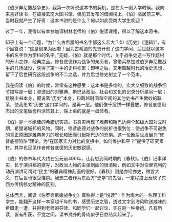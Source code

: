 《伯罗奔尼撒战争史》，我第一次听说这本书的契机，是在大一刚入学时候。我向来喜好读书，在鼓楼去南大图书馆，偶见其发布的借阅榜上，《伯》高居前三甲。当时我就产生了好奇：这本书讲的是什么？何以如此受南大学生欢迎？

过了一年，我得以有幸参加谭树林老师的《伯》悦读课程，得以了解这本奇书。

知乎上有一个问题，“为什么古希腊的书名字都这么宏大？如《历史》《逻辑》”，有个回答说：“这是倒果为因啦！因为古希腊的先贤开创了这门学问，后世就以这本书的名字作为学科的名字。”无疑，《伯》就是那个时代，关于战争史这一写作题材的开山之作，经典之品。修昔底德作为战争的亲历者，曾带兵参加过伯罗奔尼撒战争的几场战役，获得了第一手的史料积累；卸甲之后，又用超越时代的治史思想，留下了后世研究这段战争的不二之选，并为后世修史树立了一个范本。

我在阅读《伯》的时候，常常有这种感受：这本书是多维的，宏大又细致的战争细节描写是一层；渗透出的对雅典、斯巴达政治、社会和文化的记录分析是另一层；跳脱出书本身，叙说着“历史”本身，和跨越时间和空间的其他史书产生微妙的联系，使我思考“历史”这门学问的，是再一层。他们像千层饼一样叠放，修昔底德用杰出的文笔做酱料涂饰其上，端上桌的就是一盘佳肴。

《伯》是一本绝佳的希腊记实录。书真实再现了雅典和斯巴达两个超级大国对立时期，希腊诸城邦的风物。同时，修昔底德对战争的剖析也很到位：使战争不可避免的真正原因是雅典势力的增长和因而引起斯巴达的恐惧。这一论断后世发展为“修昔底德陷阱”理论，为“在国家实力对比的变换中，如何维护和平？”提供了研究素材。其中也足见作者修昔底德的历史敏锐感。

《伯》的修书年代大约在公元前400年，让我想到同时期的《春秋》。《伯》记事详实，长于演讲稿的撰写，对政治人物的主张刻画的很清晰，例如文中对伯里克利的动员演讲可谓对“民主”的雅典精神刻画的很好。《春秋》则是亦经亦史，微言大义，在后世也很受推崇。我想二者作为东西方“史学”的先驱，一定程度上反映了东西方传统修史精神的区别。

总体而言，阅读《伯罗奔尼撒战争史》真称得上是“悦读”！作为南大的一名理工科学生，能翻开这样一本穿越千年的书，感受历史之智，透过文字到海风吹送咸味的希腊走一遭，并得到老师的导读、和同学们一起讨论，实在是一种幸运。凡有所读，皆有所获，不觉之间，读书滋养的骨肉似乎日益结实起来了。